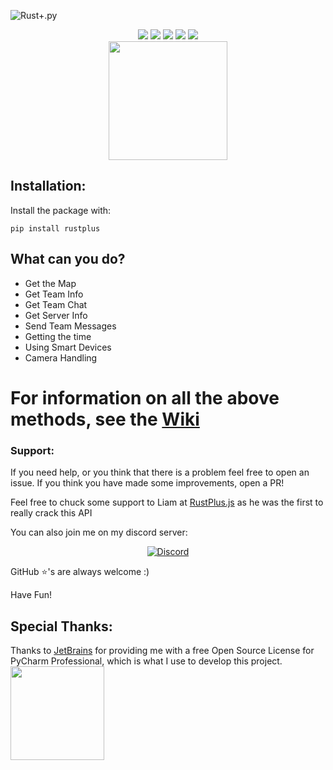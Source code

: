 ![Rust+.py](https://raw.githubusercontent.com/olijeffers0n/rustplus/master/icon.png)
<div align = "center">
	<img src = "https://static.pepy.tech/personalized-badge/rustplus?period=total&units=international_system&left_color=black&right_color=orange&left_text=Downloads">
	<img src = "https://img.shields.io/pypi/v/rustplus?label=PYPI%20Version">
	<img src = "https://img.shields.io/pypi/l/rustplus">
	<img src = "https://img.shields.io/github/stars/olijeffers0n/rustplus?label=GitHub%20Stars">
	<a href = "https://discord.gg/nQqJe8qvP8">
		<img src = "https://img.shields.io/discord/872406750639321088?label=Discord">
	</a>
    <div>
        <a href = "https://ko-fi.com/O5O3ALGLJ">
            <img src= "https://ko-fi.com/img/githubbutton_sm.svg" width="190">
        </a>
    </div>
</div>

## Installation:
Install the package with:
```
pip install rustplus
```

## What can you do?
- Get the Map
- Get Team Info
- Get Team Chat
- Get Server Info
- Send Team Messages
- Getting the time
- Using Smart Devices
- Camera Handling

# For information on all the above methods, see the [Wiki](https://rplus.ollieee.xyz)

### Support:
If you need help, or you think that there is a problem feel free to open an issue. If you think you have made some improvements, open a PR! 

Feel free to chuck some support to Liam at [RustPlus.js](https://github.com/liamcottle/rustplus.js) as he was the first to really crack this API

You can also join me on my discord server:
<div align="center">
    <a href = "https://discord.gg/nQqJe8qvP8">
        <img src="https://discordapp.com/api/guilds/872406750639321088/widget.png?style=banner2" alt="Discord">
    </a>
</div>

GitHub ⭐'s are always welcome :)

Have Fun! 

## Special Thanks:
Thanks to [JetBrains](https://www.jetbrains.com/?from=rustplus) for providing me with a free Open Source License for 
PyCharm Professional, which is what I use to develop this project.
<a href="https://jb.gg/OpenSourceSupport"><img src="https://resources.jetbrains.com/storage/products/company/brand/logos/jb_beam.svg" width="150"></a>
